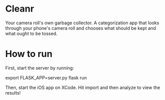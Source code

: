# Cleanr
Your camera roll's own garbage collector. A categorization app that looks through your phone's camera roll and chooses what should be kept and what ought to be tossed.

# How to run

First, start the server by running:

export FLASK_APP=server.py
flask run

Then, start the iOS app on XCode. Hit import and then analyze to view the results!
